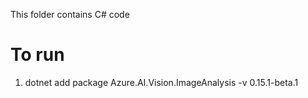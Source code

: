 This folder contains C# code

# To run
1.  dotnet add package Azure.AI.Vision.ImageAnalysis -v 0.15.1-beta.1